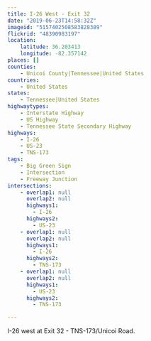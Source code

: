 ```yaml
---
title: I-26 West - Exit 32
date: "2019-06-23T14:58:32Z"
imageid: "5157402508583828389"
flickrid: "48390983197"
location:
    latitude: 36.203413
    longitude: -82.357142
places: []
counties:
    - Unicoi County|Tennessee|United States
countries:
    - United States
states:
    - Tennessee|United States
highwaytypes:
    - Interstate Highway
    - US Highway
    - Tennessee State Secondary Highway
highways:
    - I-26
    - US-23
    - TNS-173
tags:
    - Big Green Sign
    - Intersection
    - Freeway Junction
intersections:
    - overlap1: null
      overlap2: null
      highways1:
        - I-26
      highways2:
        - US-23
    - overlap1: null
      overlap2: null
      highways1:
        - I-26
      highways2:
        - TNS-173
    - overlap1: null
      overlap2: null
      highways1:
        - US-23
      highways2:
        - TNS-173

---
```

I-26 west at Exit 32 - TNS-173/Unicoi Road.